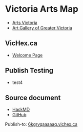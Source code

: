 # Victoria Arts Map

* [Arts Victoria](https://artsvictoria.ca/)
* [Art Gallery of Greater Victoria](https://aggv.ca/)

## VicHex.ca

* [Welcome Page](https://6kgrvlbslccq.vichex.ca/)

## Publish Testing

* test4

## Source document

* [HackMD](https://hackmd.io/Fi7MHTzQQPOYVLvmxhyp_g)
* [GitHub](https://github.com/hexcamp/hackmd-notes/blob/main/vichex-arts-map/index.md)

Publish-to: [6kgrvqaaaaaq.vichex.ca](https://6kgrvqaaaaaq.vichex.ca/)
